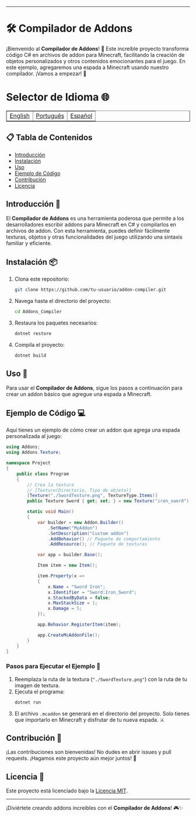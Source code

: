  ---
# 🛠️ Compilador de Addons

¡Bienvenido al **Compilador de Addons**! 🎉 Este increíble proyecto transforma código C# en archivos de addon para Minecraft, facilitando la creación de objetos personalizados y otros contenidos emocionantes para el juego. En este ejemplo, agregaremos una espada a Minecraft usando nuestro compilador. ¡Vamos a empezar! 🚀


# Selector de Idioma 🌐

<table border=1>
  <tr>
    <td><a href="https://github.com/JaymeFernandes/Addons_Compiler/blob/main/README.md">English</a></td>
    <td><a href="https://github.com/JaymeFernandes/Addons_Compiler/blob/main/README_pt.md">Português</a></td>
    <td><a href="https://github.com/JaymeFernandes/Addons_Compiler/blob/main/README_es.md">Español</a></td>
  </tr>
</table>

## 📋 Tabla de Contenidos

- [Introducción](#introducción-🌟)
- [Instalación](#instalación-📦)
- [Uso](#uso-🚀)
- [Ejemplo de Código](#ejemplo-de-código-💻)
- [Contribución](#contribución-🤝)
- [Licencia](#licencia-📄)

## Introducción 🌟

El **Compilador de Addons** es una herramienta poderosa que permite a los desarrolladores escribir addons para Minecraft en C# y compilarlos en archivos de addon. Con esta herramienta, puedes definir fácilmente texturas, objetos y otras funcionalidades del juego utilizando una sintaxis familiar y eficiente.

## Instalación 📦

1. Clona este repositorio:
   ```sh
   git clone https://github.com/tu-usuario/addon-compiler.git
   ```

2. Navega hasta el directorio del proyecto:
   ```sh
   cd Addons_Compiler
   ```

3. Restaura los paquetes necesarios:
   ```sh
   dotnet restore
   ```

4. Compila el proyecto:
   ```sh
   dotnet build
   ```

## Uso 🚀

Para usar el **Compilador de Addons**, sigue los pasos a continuación para crear un addon básico que agregue una espada a Minecraft.

## Ejemplo de Código 💻

Aquí tienes un ejemplo de cómo crear un addon que agrega una espada personalizada al juego:

```csharp
using Addons;
using Addons.Texture;

namespace Project
{
    public class Program
    {
        // Crea la textura
        // [Texture(Directorio, Tipo de objeto)]
        [Texture("./SwordTexture.png", TextureType.Items)]
        public Texture Sword { get; set; } = new Texture("iron_sword"); // Nombre de la textura

        static void Main()
        {
            var builder = new Addon.Builder()
                .SetName("MyAddon")
                .SetDescription("Custom addon")
                .AddBehavior() // Paquete de comportamiento
                .AddResource(); // Paquete de texturas

            var app = builder.Base();

            Item item = new Item();

            item.Property(x =>
            {
                x.Name = "Sword Iron";
                x.Identifier = "Sword:Iron_Sword";
                x.StackedByData = false;
                x.MaxStackSize = 1;
                x.Damage = 5;
            });

            app.Behavior.RegisterItem(item);

            app.CreateMcAddonFile();
        }
    }
}
```

### Pasos para Ejecutar el Ejemplo 📜

1. Reemplaza la ruta de la textura (`"./SwordTexture.png"`) con la ruta de tu imagen de textura.
2. Ejecuta el programa:
   ```sh
   dotnet run
   ```
3. El archivo `.mcaddon` se generará en el directorio del proyecto. Solo tienes que importarlo en Minecraft y disfrutar de tu nueva espada. ⚔️

## Contribución 🤝

¡Las contribuciones son bienvenidas! No dudes en abrir issues y pull requests. ¡Hagamos este proyecto aún mejor juntos! 💪

## Licencia 📄

Este proyecto está licenciado bajo la [Licencia MIT](LICENSE).

---

¡Diviértete creando addons increíbles con el **Compilador de Addons**! 🎮✨